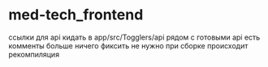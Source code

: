 # med-tech_frontend
ссылки для api кидать в app/src/Togglers/api
рядом с готовыми api есть комменты
больше ничего фиксить не нужно
при сборке происходит рекомпиляция